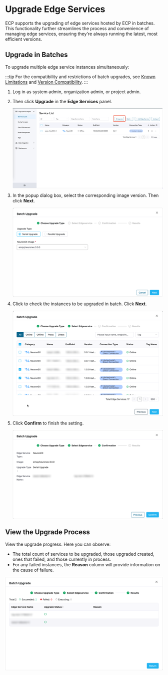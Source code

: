 # Upgrade Edge Services

ECP supports the upgrading of edge services hosted by ECP in batches. This functionality further streamlines the process and convenience of managing edge services, ensuring they're always running the latest, most efficient versions.

## Upgrade in Batches

To upgrade multiple edge service instances simultaneously:

:::tip
For the compatibility and restrictions of batch upgrades, see [Known Limitations](../others/known_limitations) and [Version Compatibility](../others/version_limitations).
:::

1. Log in as system admin, organization admin, or project admin.

2. Then click **Upgrade** in the **Edge Services** panel.

   <img src="./_assets/edge-batch-upgrade-panel.png" style="zoom:80%;" align="middle">

3. In the popup dialog box, select the corresponding image version. Then click **Next**.

   <img src="./_assets/edge-batch-upgrade-pop.png" style="zoom:80%;" align="middle">

4. Click to check the instances to be upgraded in batch. Click **Next**.

   <img src="./_assets/edge-batch-upgrade-edges.png" style="zoom:80%;" align="middle">

5. Click **Confirm** to finish the setting.

   <img src="./_assets/edge-batch-upgrade-confirm.png" style="zoom:80%;" align="middle">

## View the Upgrade Process

View the upgrade progress. Here you can observe:

- The total count of services to be upgraded, those upgraded created, ones that failed, and those currently in process.
- For any failed instances, the **Reason** column will provide information on the cause of failure.

<img src="./_assets/edge-batch-upgrade-results.png" style="zoom: 80%;" align="middle">
